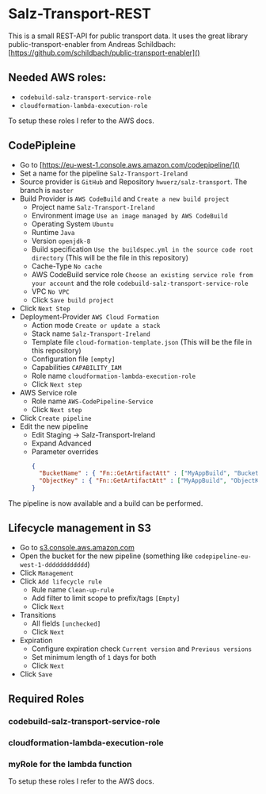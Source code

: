# Salz-Transport-REST

This is a small REST-API for public transport data. It uses the great library public-transport-enabler from Andreas Schildbach: [https://github.com/schildbach/public-transport-enabler]()

## Needed AWS roles:
- `codebuild-salz-transport-service-role` 
- `cloudformation-lambda-execution-role`

To setup these roles I refer to the AWS docs.

## CodePipleine

- Go to [https://eu-west-1.console.aws.amazon.com/codepipeline/]()
- Set a name for the pipeline `Salz-Transport-Ireland`
- Source provider is `GitHub` and Repository `hwuerz/salz-transport`. The branch is `master`
- Build Provider is `AWS CodeBuild` and `Create a new build project`
  - Project name `Salz-Transport-Ireland`
  - Environment image `Use an image managed by AWS CodeBuild`
  - Operating System `Ubuntu`
  - Runtime `Java`
  - Version `openjdk-8`
  - Build specification `Use the buildspec.yml in the source code root directory`
    (This will be the file in this repository)
  - Cache-Type `No cache`
  - AWS CodeBuild service role `Choose an existing service role from your account` and the role `codebuild-salz-transport-service-role`
  - VPC `No VPC`
  - Click `Save build project`
- Click `Next Step`
- Deployment-Provider `AWS Cloud Formation`
  - Action mode `Create or update a stack`
  - Stack name `Salz-Transport-Ireland`
  - Template file `cloud-formation-template.json` 
    (This will be the file in this repository)
  - Configuration file `[empty]`
  - Capabilities `CAPABILITY_IAM`
  - Role name `cloudformation-lambda-execution-role`
  - Click `Next step`
- AWS Service role
  - Role name `AWS-CodePipeline-Service`
  - Click `Next step`
- Click `Create pipeline`
- Edit the new pipeline
  - Edit Staging -> Salz-Transport-Ireland
  - Expand Advanced
  - Parameter overrides
    ```json
    {
      "BucketName" : { "Fn::GetArtifactAtt" : ["MyAppBuild", "BucketName"]},
      "ObjectKey" : { "Fn::GetArtifactAtt" : ["MyAppBuild", "ObjectKey"]}
    }
    ```

The pipeline is now available and a build can be performed.

## Lifecycle management in S3
- Go to [s3.console.aws.amazon.com]()
- Open the bucket for the new pipeline (something like `codepipeline-eu-west-1-dddddddddddd`)
- Click `Management`
- Click `Add lifecycle rule`
  - Rule name `Clean-up-rule`
  - Add filter to limit scope to prefix/tags `[Empty]`
  - Click `Next`
- Transitions
  - All fields `[unchecked]`
  - Click `Next`
- Expiration
  - Configure expiration check `Current version` and `Previous versions`
  - Set minimum length of `1` days for both
  - Click `Next`
- Click `Save`

## Required Roles

### codebuild-salz-transport-service-role 
### cloudformation-lambda-execution-role
### myRole for the lambda function 

To setup these roles I refer to the AWS docs.

